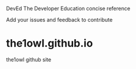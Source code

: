
DevEd
The Developer Education concise reference

Add your issues and feedback to contribute

# the1owl.github.io
the1owl github site
